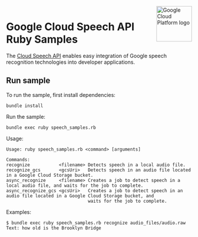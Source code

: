 <img src="https://avatars2.githubusercontent.com/u/2810941?v=3&s=96" alt="Google Cloud Platform logo" title="Google Cloud Platform" align="right" height="96" width="96"/>

# Google Cloud Speech API Ruby Samples

The [Cloud Speech API](https://cloud.google.com/speech/) enables easy
integration of Google speech recognition technologies into developer applications.

## Run sample

To run the sample, first install dependencies:

    bundle install

Run the sample:

    bundle exec ruby speech_samples.rb

Usage:

    Usage: ruby speech_samples.rb <command> [arguments]

    Commands:
    recognize           <filename> Detects speech in a local audio file.
    recognize_gcs       <gcsUri>   Detects speech in an audio file located in a Google Cloud Storage bucket.
    async_recognize     <filename> Creates a job to detect speech in a local audio file, and waits for the job to complete.
    async_recognize_gcs <gcsUri>   Creates a job to detect speech in an audio file located in a Google Cloud Storage bucket, and
                                   waits for the job to complete.

Examples:

    $ bundle exec ruby speech_samples.rb recognize audio_files/audio.raw
    Text: how old is the Brooklyn Bridge
